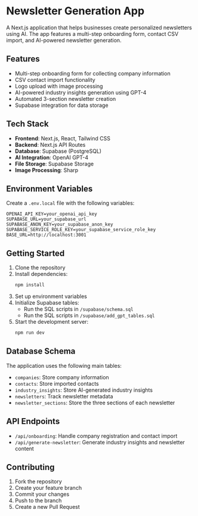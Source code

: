# Newsletter Generation App

A Next.js application that helps businesses create personalized newsletters using AI. The app features a multi-step onboarding form, contact CSV import, and AI-powered newsletter generation.

## Features

- Multi-step onboarding form for collecting company information
- CSV contact import functionality
- Logo upload with image processing
- AI-powered industry insights generation using GPT-4
- Automated 3-section newsletter creation
- Supabase integration for data storage

## Tech Stack

- **Frontend**: Next.js, React, Tailwind CSS
- **Backend**: Next.js API Routes
- **Database**: Supabase (PostgreSQL)
- **AI Integration**: OpenAI GPT-4
- **File Storage**: Supabase Storage
- **Image Processing**: Sharp

## Environment Variables

Create a `.env.local` file with the following variables:

```env
OPENAI_API_KEY=your_openai_api_key
SUPABASE_URL=your_supabase_url
SUPABASE_ANON_KEY=your_supabase_anon_key
SUPABASE_SERVICE_ROLE_KEY=your_supabase_service_role_key
BASE_URL=http://localhost:3001
```

## Getting Started

1. Clone the repository
2. Install dependencies:
   ```bash
   npm install
   ```
3. Set up environment variables
4. Initialize Supabase tables:
   - Run the SQL scripts in `/supabase/schema.sql`
   - Run the SQL scripts in `/supabase/add_gpt_tables.sql`
5. Start the development server:
   ```bash
   npm run dev
   ```

## Database Schema

The application uses the following main tables:
- `companies`: Store company information
- `contacts`: Store imported contacts
- `industry_insights`: Store AI-generated industry insights
- `newsletters`: Track newsletter metadata
- `newsletter_sections`: Store the three sections of each newsletter

## API Endpoints

- `/api/onboarding`: Handle company registration and contact import
- `/api/generate-newsletter`: Generate industry insights and newsletter content

## Contributing

1. Fork the repository
2. Create your feature branch
3. Commit your changes
4. Push to the branch
5. Create a new Pull Request
